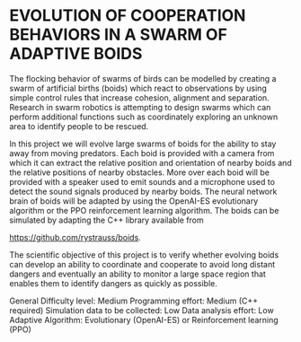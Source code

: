 # EVOLUTION OF COOPERATION BEHAVIORS IN A SWARM OF ADAPTIVE BOIDS

The flocking behavior of swarms of birds can be modelled by creating a swarm of artificial births (boids) which react to
observations by using simple control rules that increase cohesion, alignment and separation. Research in swarm robotics
is attempting to design swarms which can perform additional functions such as coordinately exploring an unknown area to
identify people to be rescued.

In this project we will evolve large swarms of boids for the ability to stay away from moving predators. Each boid is
provided with a camera from which it can extract the relative position and orientation of nearby boids and the relative
positions of nearby obstacles. More over each boid will be provided with a speaker used to emit sounds and a microphone
used to detect the sound signals produced by nearby boids. The neural network brain of boids will be adapted by using
the OpenAI-ES evolutionary algorithm or the PPO reinforcement learning algorithm. The boids can be simulated by adapting
the C++ library available from  

https://github.com/rystrauss/boids.

The scientific objective of this project is to verify whether evolving boids can develop an ability to coordinate and
cooperate to avoid long distant dangers and eventually an ability to monitor a large space region that enables them to
identify dangers as quickly as possible.

General Difficulty level:		    Medium
Programming effort:			        Medium (C++ required)
Simulation data to be collected: 	Low
Data analysis effort: 			    Low
Adaptive Algorithm:			        Evolutionary (OpenAI-ES) or Reinforcement learning (PPO)
